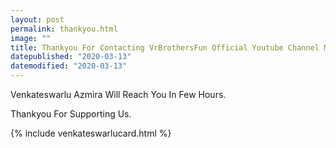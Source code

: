 ```yaml
---
layout: post
permalink: thankyou.html
image: ""
title: Thankyou For Contacting VrBrothersFun Official Youtube Channel Member.
datepublished: "2020-03-13"
datemodified: "2020-03-13"
---
```


<div class="w3-container w3-content">
<p class="w3-large">Venkateswarlu Azmira Will Reach You In Few Hours.</p>

<p class="w3-large">Thankyou For Supporting Us.</p>

</div>

{% include venkateswarlucard.html %}
